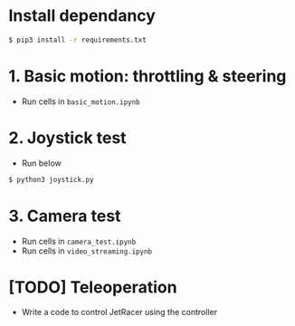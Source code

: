 
# Install dependancy
```bash
$ pip3 install -r requirements.txt
```

# 1. Basic motion: throttling & steering

- Run cells in ``basic_motion.ipynb``


# 2. Joystick test

- Run below

```bash
$ python3 joystick.py
```

# 3. Camera test

- Run cells in ``camera_test.ipynb``
- Run cells in ``video_streaming.ipynb``


# [TODO] Teleoperation

- Write a code to control JetRacer using the controller